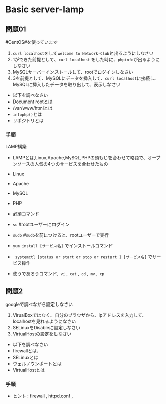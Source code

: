 # Basic server-lamp

## 問題01
#CentOS#を使っています

1. `curl localhost`をして`welcome to Network-Club`と出るようにしなさい
2. 1ができた前提として、`curl localhost` をした時に、`phpinfo`が出るようにしなさい
3. MySQLサーバーインストールして、rootでログインしなさい
4. 3を前提として、MySQLにデータを挿入して、`curl localhost`に接続し、MySQLに挿入したデータを取り出して、表示しなさい

- 以下を調べなさい
- Document rootとは
- /var/www/htmlとは  
- `infophp()`とは
- リポジトリとは


### 手順
LAMP構築
- LAMPとは,Linux,Apache,MySQL,PHPの頭もじを合わせて略語で、オープンソースの人気の4つのサービスを合わせたもの
- Linux 
- Apache 
- MySQL
- PHP

- 必須コマンド 　
- `su` #rootユーザーにログイン
- `sudo`  #`sudo`を前につけると、rootユーザーで実行
- `yum install [サービス名]`   でインストールコマンド  
- ` systemctl [status or start or stop or restart ] [サービス名]`  でサービス操作



- 使うであろうコマンド,` vi` ,` cat` ,` cd` ,` mv` ,` cp` 

## 問題2
googleで調べながら設定しなさい

1. VirualBoxではなく、自分のブラウザから、ipアドレスを入力して、localhostを見れるようになさい 
2. SELinuxをDisableに設定しなさい
3. VirtualHostの設定をしなさい

- 以下を調べなさい
- firewallとは、
- SELinuxとは
- ウェルノウンポートとは
- VirtualHostとは


### 手順

- ヒント : firewall  , httpd.conf  , 